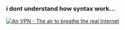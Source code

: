 ### i dont understand how syntax work...
<a href="https://airvpn.org/?referred_by=677993" title="Air VPN - The air to breathe the real Internet"><img src="https://airvpn.org/images/promotional/banner_300x300.gif" alt="Air VPN - The air to breathe the real Internet"></a>

<!--
**hessink/hessink** is a ✨ _special_ ✨ repository because its `README.md` (this file) appears on your GitHub profile.

Here are some ideas to get you started:

- 🔭 I’m currently working on ...
- 🌱 I’m currently learning ...
- 👯 I’m looking to collaborate on ...
- 🤔 I’m looking for help with ...
- 💬 Ask me about ...
- 📫 How to reach me: ...
- 😄 Pronouns: ...
- ⚡ Fun fact: ...
-->
